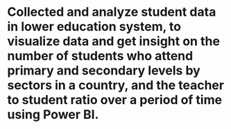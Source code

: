 # Collected and analyze student data in lower education system, to visualize data and get insight on the number of students who attend primary and secondary levels by sectors in a country, and the teacher to student ratio over a period of time using Power BI.
